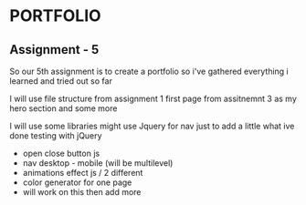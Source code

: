 # PORTFOLIO
## Assignment - 5

So our 5th assignment is to create a portfolio
so i've gathered everything i learned and 
tried out so far

I will use file structure from assignment 1
first page from assitnemnt 3 as my hero section
and some more

I will use some libraries might use Jquery for nav just to add a little what ive done testing with jQuery

- open close button js
- nav desktop - mobile (will be multilevel)
- animations effect js / 2 different
- color generator for one page
- will work on this then add more
